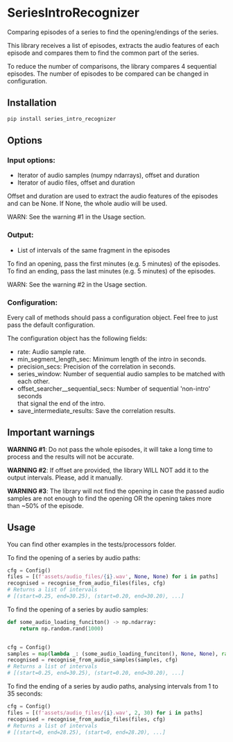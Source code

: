 # SeriesIntroRecognizer

Comparing episodes of a series to find the opening/endings of the series.

This library receives a list of episodes, extracts the audio features of each
episode and compares them to find the common part of the series.

To reduce the number of comparisons, the library compares 4 sequential episodes.
The number of episodes to be compared can be changed in configuration.

## Installation

```bash
pip install series_intro_recognizer
```

## Options

### Input options:

- Iterator of audio samples (numpy ndarrays), offset and duration
- Iterator of audio files, offset and duration

Offset and duration are used to extract the audio features of the episodes and
can be None. If None, the whole audio will be used.

WARN: See the warning #1 in the Usage section.

### Output:

- List of intervals of the same fragment in the episodes

To find an opening, pass the first minutes (e.g. 5 minutes) of the episodes.
To find an ending, pass the last minutes (e.g. 5 minutes) of the episodes.

WARN: See the warning #2 in the Usage section.

### Configuration:

Every call of methods should pass a configuration object. Feel free to just pass
the default configuration.

The configuration object has the following fields:

- rate: Audio sample rate.
- min_segment_length_sec: Minimum length of the intro in seconds.
- precision_secs: Precision of the correlation in seconds.
- series_window: Number of sequential audio samples to be matched with each other.
- offset_searcher__sequential_secs: Number of sequential 'non-intro' seconds  
  that signal the end of the intro.
- save_intermediate_results: Save the correlation results.

## Important warnings

**WARNING #1**: Do not pass the whole episodes, it will take a long time to process
and the results will not be accurate.

**WARNING #2**: If offset are provided, the library WILL NOT add it to
the output intervals. Please, add it manually.

**WARNING #3**: The library will not find the opening in case the passed audio
samples are not enough to find the opening OR the opening takes more than
~50% of the episode.

## Usage

You can find other examples in the tests/processors folder.

To find the opening of a series by audio paths:

```python
cfg = Config()
files = [(f'assets/audio_files/{i}.wav', None, None) for i in paths]
recognised = recognise_from_audio_files(files, cfg)
# Returns a list of intervals
# [(start=0.25, end=30.25), (start=0.20, end=30.20), ...]
```

To find the opening of a series by audio samples:

```python
def some_audio_loading_funciton() -> np.ndarray:
    return np.random.rand(1000)


cfg = Config()
samples = map(lambda _: (some_audio_loading_funciton(), None, None), range(10))
recognised = recognise_from_audio_samples(samples, cfg)
# Returns a list of intervals
# [(start=0.25, end=30.25), (start=0.20, end=30.20), ...]
```

To find the ending of a series by audio paths, analysing intervals
from 1 to 35 seconds:

```python
cfg = Config()
files = [(f'assets/audio_files/{i}.wav', 2, 30) for i in paths]
recognised = recognise_from_audio_files(files, cfg)
# Returns a list of intervals
# [(start=0, end=28.25), (start=0, end=28.20), ...]
```
